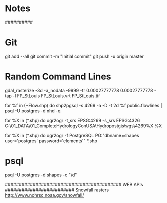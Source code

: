 # Notes
##########
# Git
git add --all
git commit -m "Initial commit"
git push -u origin master

# Random Command Lines

gdal_rasterize -3d -a_nodata -9999 -tr 0.00027777778 0.00027777778 -tap -l FP_StLouis FP_StLouis.vrt FP_StLouis.tif

for %f in (*Flow.shp) do shp2pgsql -s 4269 -a -D -t 2d %f public.flowlines | psql -U postgres -d nhd -q

for %X in (*.shp) do ogr2ogr -t_srs EPSG:4269 -s_srs EPSG:4326 C:\01_DATA\01_CompleteHydrologyConUSA\Hydropostgis\wgs\4269\%X %X

for %X in (*.shp) do ogr2ogr -f PostgreSQL PG:"dbname=shapes user='postgres' password='elements'" *.shp


# psql

psql -U postgres -d shapes -c "\d"

##########################################
WEB APIs
#########################
Snowfall rasters
http://www.nohrsc.noaa.gov/snowfall/
